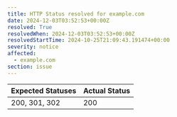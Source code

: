 ```yaml
---
title: HTTP Status resolved for example.com
date: 2024-12-03T03:52:53+00:00Z
resolved: True
resolvedWhen: 2024-12-03T03:52:53+00:00Z
resolvedStartTime: 2024-10-25T21:09:43.191474+00:00
severity: notice
affected:
  - example.com
section: issue
---
```


| Expected Statuses | Actual Status  |
|-------------------|----------------|
| 200, 301, 302 | 200 |
